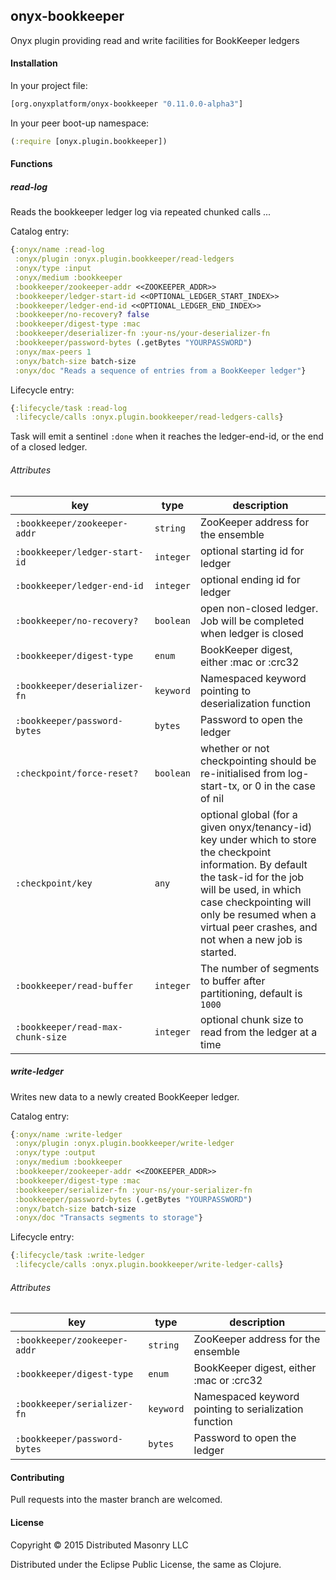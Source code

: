 ## onyx-bookkeeper

Onyx plugin providing read and write facilities for BookKeeper ledgers

#### Installation 

In your project file:

```clojure
[org.onyxplatform/onyx-bookkeeper "0.11.0.0-alpha3"]
```
In your peer boot-up namespace:

```clojure
(:require [onyx.plugin.bookkeeper])
```

#### Functions

##### read-log

Reads the bookkeeper ledger log via repeated chunked calls ...

Catalog entry:

```clojure
{:onyx/name :read-log
 :onyx/plugin :onyx.plugin.bookkeeper/read-ledgers
 :onyx/type :input
 :onyx/medium :bookkeeper
 :bookkeeper/zookeeper-addr <<ZOOKEEPER_ADDR>>
 :bookkeeper/ledger-start-id <<OPTIONAL_LEDGER_START_INDEX>>
 :bookkeeper/ledger-end-id <<OPTIONAL_LEDGER_END_INDEX>>
 :bookkeeper/no-recovery? false
 :bookkeeper/digest-type :mac
 :bookkeeper/deserializer-fn :your-ns/your-deserializer-fn
 :bookkeeper/password-bytes (.getBytes "YOURPASSWORD")
 :onyx/max-peers 1
 :onyx/batch-size batch-size
 :onyx/doc "Reads a sequence of entries from a BookKeeper ledger"}
```

Lifecycle entry:

```clojure
{:lifecycle/task :read-log
 :lifecycle/calls :onyx.plugin.bookkeeper/read-ledgers-calls}
```

Task will emit a sentinel `:done` when it reaches the ledger-end-id, or the end of a closed ledger.

###### Attributes

| key                          | type      | description
|------------------------------|-----------|------------
|`:bookkeeper/zookeeper-addr`  | `string`  | ZooKeeper address for the ensemble
|`:bookkeeper/ledger-start-id` | `integer` | optional starting id for ledger
|`:bookkeeper/ledger-end-id`   | `integer` | optional ending id for ledger
|`:bookkeeper/no-recovery?`    | `boolean` | open non-closed ledger. Job will be completed when ledger is closed
|`:bookkeeper/digest-type`     | `enum`    | BookKeeper digest, either :mac or :crc32
|`:bookkeeper/deserializer-fn` | `keyword` | Namespaced keyword pointing to deserialization function
|`:bookkeeper/password-bytes`  | `bytes`   | Password to open the ledger
|`:checkpoint/force-reset?`    | `boolean` | whether or not checkpointing should be re-initialised from log-start-tx, or 0 in the case of nil
|`:checkpoint/key`             | `any`     | optional global (for a given onyx/tenancy-id) key under which to store the checkpoint information. By default the task-id for the job will be used, in which case checkpointing will only be resumed when a virtual peer crashes, and not when a new job is started.
|`:bookkeeper/read-buffer`     | `integer` | The number of segments to buffer after partitioning, default is `1000`
|`:bookkeeper/read-max-chunk-size` | `integer` | optional chunk size to read from the ledger at a time

##### write-ledger

Writes new data to a newly created BookKeeper ledger. 

Catalog entry:

```clojure
{:onyx/name :write-ledger
 :onyx/plugin :onyx.plugin.bookkeeper/write-ledger
 :onyx/type :output
 :onyx/medium :bookkeeper
 :bookkeeper/zookeeper-addr <<ZOOKEEPER_ADDR>>
 :bookkeeper/digest-type :mac
 :bookkeeper/serializer-fn :your-ns/your-serializer-fn
 :bookkeeper/password-bytes (.getBytes "YOURPASSWORD")
 :onyx/batch-size batch-size
 :onyx/doc "Transacts segments to storage"}
```

Lifecycle entry:

```clojure
{:lifecycle/task :write-ledger
 :lifecycle/calls :onyx.plugin.bookkeeper/write-ledger-calls}
```

###### Attributes

| key                          | type      | description
|------------------------------|-----------|------------
|`:bookkeeper/zookeeper-addr`  | `string`  | ZooKeeper address for the ensemble
|`:bookkeeper/digest-type`     | `enum`    | BookKeeper digest, either :mac or :crc32
|`:bookkeeper/serializer-fn`   | `keyword` | Namespaced keyword pointing to serialization function
|`:bookkeeper/password-bytes`  | `bytes`   | Password to open the ledger

#### Contributing

Pull requests into the master branch are welcomed.

#### License

Copyright © 2015 Distributed Masonry LLC

Distributed under the Eclipse Public License, the same as Clojure.
